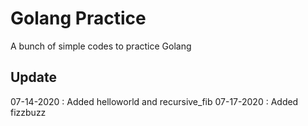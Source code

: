 # Golang Practice
A bunch of simple codes to practice Golang  

## Update
07-14-2020 : Added helloworld and recursive_fib
07-17-2020 : Added fizzbuzz
